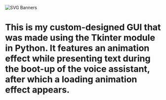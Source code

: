 ![SVG Banners](https://svg-banners.vercel.app/api?type=glitch&text1=BumbleBee_GUI&width=1200&height=200)
# This is my custom-designed GUI that was made using the Tkinter module in Python. It features an animation effect while presenting text during the boot-up of the voice assistant, after which a loading animation effect appears.
